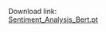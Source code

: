 Download link:    
[Sentiment_Analysis_Bert.pt](https://drive.google.com/file/d/1-2LP_F3s9g_dlTrYrb7ZAQH6lhGn3bzb/)
